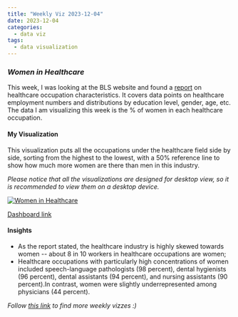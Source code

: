 ```yaml
---
title: "Weekly Viz 2023-12-04"
date: 2023-12-04
categories:
  - data viz
tags:
  - data visualization
---
```


### *Women in Healthcare*

This week, I was looking at the BLS website and found a [report](https://www.bls.gov/spotlight/2023/healthcare-occupations-in-2022/home.htm) on healthcare occupation characteristics. It covers data points on healthcare employment numbers and distributions by education level, gender, age, etc. The data I am visualizing this week is the % of women in each healthcare occupation.  

#### My Visualization

This visualization puts all the occupations under the healthcare field side by side, sorting from the highest to the lowest, with a 50% reference line to show how much more women are there than men in this industry.  

*Please notice that all the visualizations are designed for desktop view, so it is recommended to view them on a desktop device.*  

<div class='tableauPlaceholder' id='viz1701929456361' style='position: relative'>
  <noscript><a href='#'>
    <img alt='Women in Healthcare ' src='https:&#47;&#47;public.tableau.com&#47;static&#47;images&#47;20&#47;20231204WomeninHealthcare&#47;WomeninHealthcare&#47;1_rss.png' style='border: none' />
  </a></noscript>
  <object class='tableauViz'  style='display:none;'>
    <param name='host_url' value='https%3A%2F%2Fpublic.tableau.com%2F' />
    <param name='embed_code_version' value='3' />
    <param name='site_root' value='' />
    <param name='name' value='20231204WomeninHealthcare&#47;WomeninHealthcare' />
    <param name='tabs' value='no' />
    <param name='toolbar' value='yes' />
    <param name='static_image' value='https:&#47;&#47;public.tableau.com&#47;static&#47;images&#47;20&#47;20231204WomeninHealthcare&#47;WomeninHealthcare&#47;1.png' />
    <param name='animate_transition' value='yes' />
    <param name='display_static_image' value='yes' />
    <param name='display_spinner' value='yes' />
    <param name='display_overlay' value='yes' />
    <param name='display_count' value='yes' />
    <param name='language' value='en-US' />
    <param name='filter' value='publish=yes' />
  </object></div>               
  <script type='text/javascript'>          
    var divElement = document.getElementById('viz1701929456361');           
    var vizElement = divElement.getElementsByTagName('object')[0];      
    if ( divElement.offsetWidth > 800 ) { vizElement.style.width='800px';vizElement.style.height='627px';} else if ( divElement.offsetWidth > 500 ) { vizElement.style.width='800px';vizElement.style.height='627px';} else { vizElement.style.width='100%';vizElement.style.height='727px';}         
    var scriptElement = document.createElement('script');               
    scriptElement.src = 'https://public.tableau.com/javascripts/api/viz_v1.js';         
    vizElement.parentNode.insertBefore(scriptElement, vizElement);          
  </script>  

[Dashboard link](https://public.tableau.com/views/20231204WomeninHealthcare/WomeninHealthcare?:language=en-US&publish=yes&:display_count=n&:origin=viz_share_link)
  
#### Insights
* As the report stated, the healthcare industry is highly skewed towards women -- about 8 in 10 workers in healthcare occupations are women;
* Healthcare occupations with particularly high concentrations of women included speech-language pathologists (98 percent), dental hygienists (96 percent), dental assistants (94 percent), and nursing assistants (90 percent).In contrast, women were slightly underrepresented among physicians (44 percent).  
   
*Follow [this link](https://yudong-94.github.io/personal-website/project/WeeklyViz2023/) to find more weekly vizzes :)*
